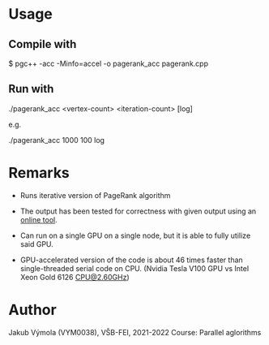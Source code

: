 # Usage

## Compile with

$ pgc++ -acc -Minfo=accel -o pagerank_acc pagerank.cpp

## Run with

./pagerank_acc \<vertex-count\> \<iteration-count\> [log]

e.g.

./pagerank_acc 1000 100 log

# Remarks

- Runs iterative version of PageRank algorithm

- The output has been tested for correctness with given output using an [online tool](https://tools.withcode.uk/pagerank/).

- Can run on a single GPU on a single node, but it is able to fully utilize said GPU.

- GPU-accelerated version of the code is about 46 times faster than single-threaded serial code on CPU. (Nvidia Tesla V100 GPU vs Intel Xeon Gold 6126 CPU@2.60GHz)

# Author

Jakub Výmola (VYM0038), VŠB-FEI, 2021-2022
Course: Parallel aglorithms